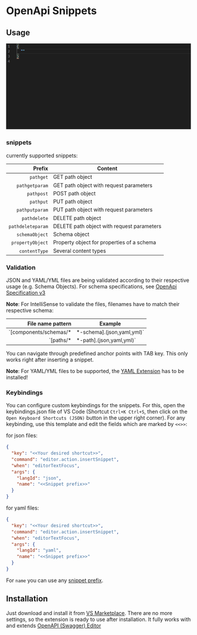 # OpenApi Snippets

## Usage

![snippet-preview](./openapi-snippets-preview.gif)

### snippets

currently supported snippets:

|            Prefix | Content                                    |
| ----------------: | ------------------------------------------ |
|         `pathget` | GET path object                            |
|    `pathgetparam` | GET path object with request parameters    |
|        `pathpost` | POST path object                           |
|         `pathput` | PUT path object                            |
|    `pathputparam` | PUT path object with request parameters    |
|      `pathdelete` | DELETE path object                         |
| `pathdeleteparam` | DELETE path object with request parameters |
|    `schemaObject` | Schema object                              |
|  `propertyObject` | Property object for properties of a schema |
|     `contentType` | Several content types                      |

### Validation

JSON and YAML/YML files are being validated according to their respective usage (e.g. Schema Objects). For schema specifications, see [OpenApi Specification v3](https://raw.githubusercontent.com/OAI/OpenAPI-Specification/master/schemas/v3.0/schema.json)

**Note**: For IntelliSense to validate the files, filenames have to match their respective schema:

|       File name pattern | Example                     |
| ----------------------: | --------------------------- |
| `[components/schemas/\* | \*-schema].(json,yaml,yml)` | components/schemas/users.json |
|              `[paths/\* | \*-path].(json,yaml,yml)`   | users-path.json |

You can navigate through predefined anchor points with TAB key. This only works right after inserting a snippet.

**Note**: For YAML/YML files to be supported, the [YAML Extension](https://marketplace.visualstudio.com/items?itemName=redhat.vscode-yaml) has to be installed!

### Keybindings

You can configure custom keybindings for the snippets. For this, open the keybindings.json file of VS Code (Shortcut `Ctrl+K Ctrl+S`, then click on the `Open Keyboard Shortcuts (JSON)` button in the upper right corner).
For any keybinding, use this template and edit the fields which are marked by `<<>>`:

for json files:

```json
{
  "key": "<<Your desired shortcut>>",
  "command": "editor.action.insertSnippet",
  "when": "editorTextFocus",
  "args": {
    "langId": "json",
    "name": "<<Snippet prefix>>"
  }
}
```

for yaml files:

```json
{
  "key": "<<Your desired shortcut>>",
  "command": "editor.action.insertSnippet",
  "when": "editorTextFocus",
  "args": {
    "langId": "yaml",
    "name": "<<Snippet prefix>>"
  }
}
```

For `name` you can use any [snippet prefix](#snippets).

## Installation

Just download and install it from [VS Marketplace](https://marketplace.visualstudio.com/items?itemName=proohit.openapi-snippets). There are no more settings, so the extension is ready to use after installation. It fully works with and extends [OpenAPI (Swagger) Editor](https://marketplace.visualstudio.com/items?itemName=42Crunch.vscode-openapi)
